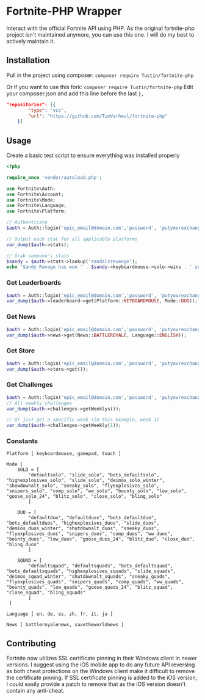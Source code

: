 # Fortnite-PHP Wrapper
Interact with the official Fortnite API using PHP.
As the original fortnite-php project isn't maintained anymore, you can use this one. I will do my best to actively maintain it.

## Installation
Pull in the project using composer:
`composer require Tustin/fortnite-php`

Or if you want to use this fork:
`composer require Tustin/fortnite-php`
Edit your composer.json and add this line before the last `},`
```json
"repositories": [{
        "type": "vcs",
        "url": "https://github.com/TimVerheul/fortnite-php"
    }]
```

## Usage
Create a basic test script to ensure everything was installed properly
```php
<?php

require_once 'vendor/autoload.php';

use Fortnite\Auth;
use Fortnite\Account;
use Fortnite\Mode;
use Fortnite\Language;
use Fortnite\Platform;

// Authenticate
$auth = Auth::login('epic_email@domain.com','password', 'putyourexchangecodehere');

// Output each stat for all applicable platforms
var_dump($auth->stats);

// Grab someone's stats
$sandy = $auth->stats->lookup('sandalzrevenge');
echo 'Sandy Ravage has won ' . $sandy->keyboardmouse->solo->wins . ' solo games and ' . $sandy->keyboardmouse->squad->wins . ' squad games!';
```

### Get Leaderboards
```php
$auth = Auth::login('epic_email@domain.com','password', 'putyourexchangecodehere');
var_dump($auth->leaderboard->get(Platform::KEYBOARDMOUSE, Mode::DUO)); 
```

### Get News 
```php
$auth = Auth::login('epic_email@domain.com','password', 'putyourexchangecodehere');
var_dump($auth->news->get(News::BATTLEROYALE, Language::ENGLISH)); 
```

### Get Store
```php
$auth = Auth::login('epic_email@domain.com','password', 'putyourexchangecodehere');
var_dump($auth->store->get()); 
```

### Get Challenges
```php
$auth = Auth::login('epic_email@domain.com','password', 'putyourexchangecodehere');
// All weekly challenges
var_dump($auth->challenges->getWeeklys()); 

// Or just get a specific week (in this example, week 1)
var_dump($auth->challenges->getWeekly(1)); 
```

### Constants
```
Platform [ keyboardmouse, gamepad, touch ]

Mode [
    SOLO = [
        "defaultsolo", "slide_solo", "bots_defaultsolo", "highexplosives_solo", "slide_solo", "deimos_solo_winter", "showdownalt_solo", "sneaky_solo", "flyexplosives_solo", "snipers_solo", "comp_solo", "ww_solo", "bounty_solo", "low_solo", "goose_solo_24", "blitz_solo", "close_solo", "bling_solo"
        ]

    DUO = [
        "defaultduo", "defaultduos", "bots_defaultduo", "bots_defaultduos", "highexplosives_duos", "slide_duos", "demios_duos_winter", "shutdownalt_duos", "sneaky_duos", "flyexplosives_duos", "snipers_duos", "comp_duos", "ww_duos", "bounty_duos", "low_duos", "goose_duos_24", "blitz_duo", "close_duo", "bling_duos"
        ]

    SQUAD = [
        "defaultsquad", "defaultsquads", "bots_defaultsquad", "bots_defaultsquads", "highexplosives_squads", "slide_squads", "deimos_squad_winter", "shutdownalt_squads", "sneaky_quads", "flyexplosives_quads", "snipers_quads", "comp_quads", "ww_quads", "bounty_quads", "low_quads", "goose_quads_24", "blitz_squad", "close_squad", "bling_squads"
        ]
 ]

Language [ en, de, es, zh, fr, it, ja ]

News [ battleroyalenews, savetheworldnews ]
```

## Contributing
Fortnite now utilizes SSL certificate pinning in their Windows client in newer versions. I suggest using the iOS mobile app to do any future API reversing as both cheat protections on the Windows client make it difficult to remove the certificate pinning. If SSL certificate pinning is added to the iOS version, I could easily provide a patch to remove that as the iOS version doesn't contain any anti-cheat.

